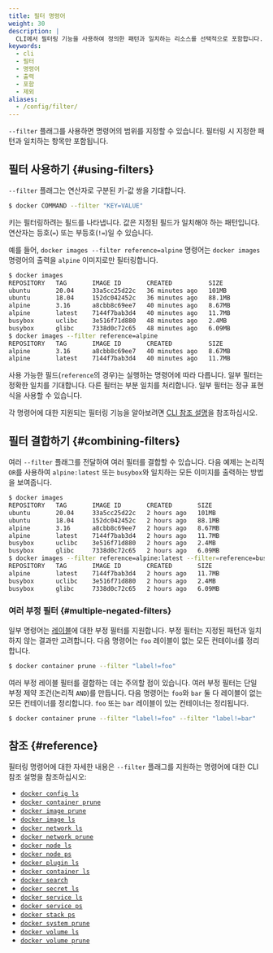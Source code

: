 ```yaml
---
title: 필터 명령어
weight: 30
description: |
  CLI에서 필터링 기능을 사용하여 정의한 패턴과 일치하는 리소스를 선택적으로 포함합니다.
keywords:
  - cli
  - 필터
  - 명령어
  - 출력
  - 포함
  - 제외
aliases:
  - /config/filter/
---
```


`--filter` 플래그를 사용하면 명령어의 범위를 지정할 수 있습니다. 필터링 시 지정한 패턴과 일치하는 항목만 포함됩니다.

## 필터 사용하기 {#using-filters}

`--filter` 플래그는 연산자로 구분된 키-값 쌍을 기대합니다.

```bash
$ docker COMMAND --filter "KEY=VALUE"
```

키는 필터링하려는 필드를 나타냅니다.
값은 지정된 필드가 일치해야 하는 패턴입니다.
연산자는 등호(`=`) 또는 부등호(`!=`)일 수 있습니다.

예를 들어, `docker images --filter reference=alpine` 명령어는
`docker images` 명령어의 출력을 `alpine` 이미지로만 필터링합니다.

```bash
$ docker images
REPOSITORY   TAG       IMAGE ID       CREATED          SIZE
ubuntu       20.04     33a5cc25d22c   36 minutes ago   101MB
ubuntu       18.04     152dc042452c   36 minutes ago   88.1MB
alpine       3.16      a8cbb8c69ee7   40 minutes ago   8.67MB
alpine       latest    7144f7bab3d4   40 minutes ago   11.7MB
busybox      uclibc    3e516f71d880   48 minutes ago   2.4MB
busybox      glibc     7338d0c72c65   48 minutes ago   6.09MB
$ docker images --filter reference=alpine
REPOSITORY   TAG       IMAGE ID       CREATED          SIZE
alpine       3.16      a8cbb8c69ee7   40 minutes ago   8.67MB
alpine       latest    7144f7bab3d4   40 minutes ago   11.7MB
```

사용 가능한 필드(`reference`의 경우)는 실행하는 명령어에 따라 다릅니다.
일부 필터는 정확한 일치를 기대합니다. 다른 필터는 부분 일치를 처리합니다. 일부 필터는 정규 표현식을 사용할 수 있습니다.

각 명령어에 대한 지원되는 필터링 기능을 알아보려면 [CLI 참조 설명](#reference)을 참조하십시오.

## 필터 결합하기 {#combining-filters}

여러 `--filter` 플래그를 전달하여 여러 필터를 결합할 수 있습니다. 다음 예제는 논리적 `OR`를 사용하여 `alpine:latest` 또는 `busybox`와 일치하는 모든 이미지를 출력하는 방법을 보여줍니다.

```bash
$ docker images
REPOSITORY   TAG       IMAGE ID       CREATED       SIZE
ubuntu       20.04     33a5cc25d22c   2 hours ago   101MB
ubuntu       18.04     152dc042452c   2 hours ago   88.1MB
alpine       3.16      a8cbb8c69ee7   2 hours ago   8.67MB
alpine       latest    7144f7bab3d4   2 hours ago   11.7MB
busybox      uclibc    3e516f71d880   2 hours ago   2.4MB
busybox      glibc     7338d0c72c65   2 hours ago   6.09MB
$ docker images --filter reference=alpine:latest --filter=reference=busybox
REPOSITORY   TAG       IMAGE ID       CREATED       SIZE
alpine       latest    7144f7bab3d4   2 hours ago   11.7MB
busybox      uclibc    3e516f71d880   2 hours ago   2.4MB
busybox      glibc     7338d0c72c65   2 hours ago   6.09MB
```

### 여러 부정 필터 {#multiple-negated-filters}

일부 명령어는 [레이블](/manuals/engine/manage-resources/labels.md)에 대한 부정 필터를 지원합니다.
부정 필터는 지정된 패턴과 일치하지 않는 결과만 고려합니다.
다음 명령어는 `foo` 레이블이 없는 모든 컨테이너를 정리합니다.

```bash
$ docker container prune --filter "label!=foo"
```

여러 부정 레이블 필터를 결합하는 데는 주의할 점이 있습니다. 여러 부정 필터는 단일 부정 제약 조건(논리적 `AND`)를 만듭니다. 다음 명령어는 `foo`와 `bar` 둘 다 레이블이 없는 모든 컨테이너를 정리합니다.
`foo` 또는 `bar` 레이블이 있는 컨테이너는 정리됩니다.

```bash
$ docker container prune --filter "label!=foo" --filter "label!=bar"
```

## 참조 {#reference}

필터링 명령어에 대한 자세한 내용은 `--filter` 플래그를 지원하는 명령어에 대한 CLI 참조 설명을 참조하십시오:

- [`docker config ls`](/reference/cli/docker/config/ls.md)
- [`docker container prune`](/reference/cli/docker/container/prune.md)
- [`docker image prune`](/reference/cli/docker/image/prune.md)
- [`docker image ls`](/reference/cli/docker/image/ls.md)
- [`docker network ls`](/reference/cli/docker/network/ls.md)
- [`docker network prune`](/reference/cli/docker/network/prune.md)
- [`docker node ls`](/reference/cli/docker/node/ls.md)
- [`docker node ps`](/reference/cli/docker/node/ps.md)
- [`docker plugin ls`](/reference/cli/docker/plugin/ls.md)
- [`docker container ls`](/reference/cli/docker/container/ls.md)
- [`docker search`](/reference/cli/docker/search.md)
- [`docker secret ls`](/reference/cli/docker/secret/ls.md)
- [`docker service ls`](/reference/cli/docker/service/ls.md)
- [`docker service ps`](/reference/cli/docker/service/ps.md)
- [`docker stack ps`](/reference/cli/docker/stack/ps.md)
- [`docker system prune`](/reference/cli/docker/system/prune.md)
- [`docker volume ls`](/reference/cli/docker/volume/ls.md)
- [`docker volume prune`](/reference/cli/docker/volume/prune.md)
